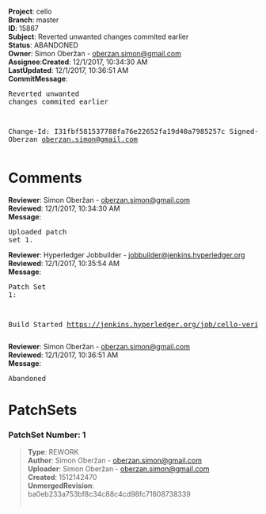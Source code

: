<strong>Project</strong>: cello</br><strong>Branch</strong>: master<br><strong>ID</strong>: 15867<br><strong>Subject</strong>: Reverted unwanted changes commited earlier<br><strong>Status</strong>: ABANDONED<br><strong>Owner</strong>: Simon Oberžan - oberzan.simon@gmail.com<br><strong>Assignee</strong>:<strong>Created</strong>: 12/1/2017, 10:34:30 AM<br><strong>LastUpdated</strong>: 12/1/2017, 10:36:51 AM<br><strong>CommitMessage</strong>:<br><pre>Reverted unwanted changes commited earlier

Change-Id: I31fbf581537788fa76e22652fa19d40a7985257c
Signed-off-by: Oberzan <oberzan.simon@gmail.com>
</pre><h1>Comments</h1><strong>Reviewer</strong>: Simon Oberžan - oberzan.simon@gmail.com<br><strong>Reviewed</strong>: 12/1/2017, 10:34:30 AM<br><strong>Message</strong>: <pre>Uploaded patch set 1.</pre><strong>Reviewer</strong>: Hyperledger Jobbuilder - jobbuilder@jenkins.hyperledger.org<br><strong>Reviewed</strong>: 12/1/2017, 10:35:54 AM<br><strong>Message</strong>: <pre>Patch Set 1:

Build Started https://jenkins.hyperledger.org/job/cello-verify-x86_64/361/</pre><strong>Reviewer</strong>: Simon Oberžan - oberzan.simon@gmail.com<br><strong>Reviewed</strong>: 12/1/2017, 10:36:51 AM<br><strong>Message</strong>: <pre>Abandoned</pre><h1>PatchSets</h1><h3>PatchSet Number: 1</h3><blockquote><strong>Type</strong>: REWORK<br><strong>Author</strong>: Simon Oberžan - oberzan.simon@gmail.com<br><strong>Uploader</strong>: Simon Oberžan - oberzan.simon@gmail.com<br><strong>Created</strong>: 1512142470<br><strong>UnmergedRevision</strong>: ba0eb233a753bf8c34c88c4cd98fc71608738339<br><br></blockquote>